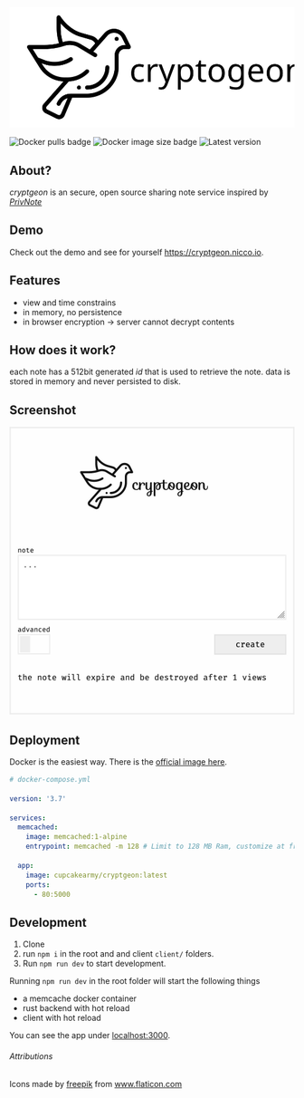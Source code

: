 <p align="center">
<img src="./design/github.svg">
</p>

![Docker pulls badge](https://img.shields.io/docker/pulls/cupcakearmy/cryptgeon)
![Docker image size badge](https://img.shields.io/docker/image-size/cupcakearmy/cryptgeon)
![Latest version](https://img.shields.io/github/v/release/cupcakearmy/cryptgeon)

## About?

_cryptgeon_ is an secure, open source sharing note service inspired by [_PrivNote_](https://privnote.com)

## Demo

Check out the demo and see for yourself https://cryptgeon.nicco.io.

## Features

- view and time constrains
- in memory, no persistence
- in browser encryption → server cannot decrypt contents

## How does it work?

each note has a 512bit generated <i>id</i> that is used to retrieve the note. data is stored in memory and never persisted to disk.

## Screenshot

![screenshot](./design/screen.jpg)

## Deployment

Docker is the easiest way. There is the [official image here](https://hub.docker.com/r/cupcakearmy/cryptgeon).

```yaml
# docker-compose.yml

version: '3.7'

services:
  memcached:
    image: memcached:1-alpine
    entrypoint: memcached -m 128 # Limit to 128 MB Ram, customize at free will.

  app:
    image: cupcakearmy/cryptgeon:latest
    ports:
      - 80:5000
```

## Development

1. Clone
2. run `npm i` in the root and and client `client/` folders.
3. Run `npm run dev` to start development.

Running `npm run dev` in the root folder will start the following things

- a memcache docker container
- rust backend with hot reload
- client with hot reload

You can see the app under [localhost:3000](http://localhost:3000).

###### Attributions

Icons made by <a href="https://www.freepik.com" title="Freepik">freepik</a> from <a href="https://www.flaticon.com/" title="Flaticon">www.flaticon.com</a>
